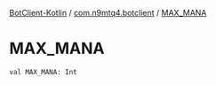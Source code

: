 [BotClient-Kotlin](../index.md) / [com.n9mtq4.botclient](index.md) / [MAX_MANA](.)


# MAX_MANA

`val MAX_MANA: Int`



